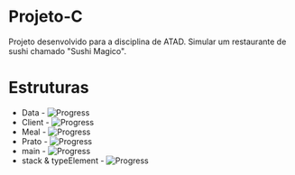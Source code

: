 # Projeto-C
Projeto desenvolvido para a disciplina de ATAD. Simular um restaurante de sushi chamado "Sushi Magico".
# Estruturas
* Data - ![Progress](http://progressed.io/bar/100)   
* Client - ![Progress](http://progressed.io/bar/60)   
* Meal - ![Progress](http://progressed.io/bar/5)   
* Prato - ![Progress](http://progressed.io/bar/55)   
* main - ![Progress](http://progressed.io/bar/28)   
* stack  & typeElement - ![Progress](http://progressed.io/bar/100)
